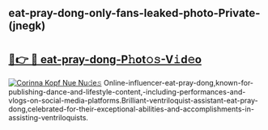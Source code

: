 ## eat-pray-dong-only-fans​-leaked-photo​-Private-(jnegk)


# <h2><a href="https://mediaupload.pro?title=eat-pray-dong&ref=git">🔗👉 🔴 eat-pray-dong-P𝚑ot𝚘𝚜-V𝚒d𝚎o</a></h2>

[![Corinna Kopf Nue Nu𝚍e𝚜](https://i.imgur.com/0qMVB7G.gif)](https://mediaupload.pro?title=eat-pray-dong&ref=git)
Online-influencer-eat-pray-dong,known-for-publishing-dance-and-lifestyle-content,-including-performances-and-vlogs-on-social-media-platforms.Brilliant-ventriloquist-assistant-eat-pray-dong,celebrated-for-their-exceptional-abilities-and-accomplishments-in-assisting-ventriloquists.  